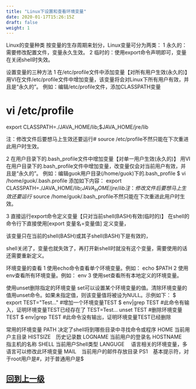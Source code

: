 ```yaml
---
title: "Linux下设置和查看环境变量"
date: 2020-01-17T15:26:15Z
draft: false
weight: 1
---
```




Linux的变量种类
按变量的生存周期来划分，Linux变量可分为两类： 
1 永久的：需要修改配置文件，变量永久生效。 
2 临时的：使用export命令声明即可，变量在关闭shell时失效。

设置变量的三种方法
1 在/etc/profile文件中添加变量【对所有用户生效(永久的)】 
用VI在文件/etc/profile文件中增加变量，该变量将会对Linux下所有用户有效，并且是“永久的”。 
例如：编辑/etc/profile文件，添加CLASSPATH变量 
# vi /etc/profile 
export CLASSPATH=./JAVA_HOME/lib;$JAVA_HOME/jre/lib

注：修改文件后要想马上生效还要运行# source /etc/profile不然只能在下次重进此用户时生效。

2 在用户目录下的.bash_profile文件中增加变量【对单一用户生效(永久的)】 
用VI在用户目录下的.bash_profile文件中增加变量，改变量仅会对当前用户有效，并且是“永久的”。 
例如：编辑guok用户目录(/home/guok)下的.bash_profile 
$ vi /home/guok/.bash.profile 
添加如下内容： 
export CLASSPATH=./JAVA_HOME/lib;$JAVA_HOME/jre/lib 
注：修改文件后要想马上生效还要运行$ source /home/guok/.bash_profile不然只能在下次重进此用户时生效。

3 直接运行export命令定义变量【只对当前shell(BASH)有效(临时的)】 
在shell的命令行下直接使用[export 变量名=变量值] 定义变量，

该变量只在当前的shell(BASH)或其子shell(BASH)下是有效的，

shell关闭了，变量也就失效了，再打开新shell时就没有这个变量，需要使用的话还需要重新定义。

环境变量的查看
1 使用echo命令查看单个环境变量。例如： 
echo $PATH 
2 使用env查看所有环境变量。例如： 
env 
3 使用set查看所有本地定义的环境变量。

使用unset删除指定的环境变量
set可以设置某个环境变量的值。清除环境变量的值用unset命令。如果未指定值，则该变量值将被设为NULL。示例如下： 
$ export TEST="Test..." #增加一个环境变量TEST 
$ env|grep TEST #此命令有输入，证明环境变量TEST已经存在了 
TEST=Test... 
unset  TEST #删除环境变量TEST 
$ env|grep TEST #此命令没有输出，证明环境变量TEST已经删除

常用的环境变量
PATH 决定了shell将到哪些目录中寻找命令或程序 
HOME 当前用户主目录 
HISTSIZE　历史记录数 
LOGNAME 当前用户的登录名 
HOSTNAME　指主机的名称 
SHELL 当前用户Shell类型 
LANGUGE 　语言相关的环境变量，多语言可以修改此环境变量 
MAIL　当前用户的邮件存放目录 
PS1　基本提示符，对于root用户是#，对于普通用户是$


## [回到上一级](../)
